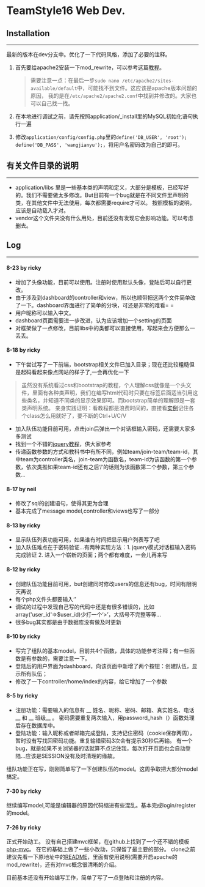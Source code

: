 TeamStyle16 Web Dev.
====================
## Installation
----
最新的版本在dev分支中。优化了一下代码风格，添加了必要的注释。

1. 首先要给apache2安装一下mod_rewrite，可以参考这篇[教程](http://www.dev-metal.com/enable-mod_rewrite-ubuntu-12-04-lts/)。

    >需要注意一点：在最后一步```sudo nano /etc/apache2/sites-available/default```中，可能找不到文件。这应该是apache版本问题的原因，
    我的是在`/etc/apache2/apache2.conf`中找到并修改的。大家也可以自己找一找。

2. 在本地进行调试之前，请先按照application/_install里的MySQL初始化语句执行一遍
3. 修改`application/config/config.php`里的`define('DB_USER', 'root'); define('DB_PASS', 'wangjianyu');`，将用户名密码改为自己的即可。

## 有关文件目录的说明
----
- application/libs 里是一些基本类的声明和定义，大部分是模板，已经写好的。我们不需要做太多修改。But目前有一个bug就是在不同文件里声明的类，在其他文件中无法使用，每次都需要require才可以。
按照模板的说明，应该是自动载入才对。
- vendor这个文件夹没有什么用处，目前还没有发现它会影响功能。可以考虑删去。

## Log
----

#### 8-23 by ricky
- 增加了头像功能，目前可以使用。注册时使用默认头像，登陆后可以自行更改。
- 由于涉及到dashboard的controller和view，所以也顺带把这两个文件简单改了一下。dashboard界面进行了简单的分块，可还是非常的难看= =
- 用户昵称可以输入中文。
- dashboard页面需要进一步改进，认为应该增加一个setting的页面
- 对框架做了一点修改，目前libs中的类都可以直接使用，写起来会方便那么一丢丢。

#### 8-18 by ricky
- 下午尝试写了一下前端，bootstrap相关文件已加入目录；现在还比较粗糙但是起码看起来像点网站的样子了,一会再优化一下

>虽然没有系统看过css和bootstrap的教程，个人理解css就像是一个头文件，里面有各种类声明，我们在编写html代码时只要在标签后面适当引用这些类名，并知道不同类的显示效果即可。而bootstrap简单的理解即是一套类声明系统。
>亲身实践证明：看教程都是浪费时间的，直接看[实例](http://v3.bootcss.com/getting-started/#examples)记住各个class怎么用就好了，要不断的Ctrl+U/C/V

- 加入队伍功能目前可用，点击join后弹出一个对话框输入密码，还需要大家多多测试
- 找到一个不错的[jquery教程](http://www.gbtags.com/technology/jquerytutorial/)，供大家参考
- 传递函数参数的方式和教科书中有所不同，例如team/join-team/team-id，其中team为controller类名，join-team为函数名，team-id为该函数的第一个参数，依次类推如果team-id还有之后‘/’的话则为该函数第二个参数，第三个参数...

#### 8-17 by neil
- 修改了sql的创建语句，使得其更为合理
- 基本完成了message model,controller和views也写了一部分

#### 8-13 by ricky
- 显示队伍列表功能可用，如果谁有时间把显示用户列表写了吧
- 加入队伍难点在于密码验证...有两种实现方法：1. jquery模式对话框输入密码完成验证 2. 进入一个崭新的页面；两个都有难度，一会儿再来写

#### 8-12 by ricky
- 创建队伍功能目前可用，but创建同时修改users的信息还有bug，时间有限明天再说
- 每个php文件头都要输入‘<?php’，BUT文件尾不要输入‘?>’
- 调试的过程中发现自己写的代码中还是有很多错误的，比如array('user_id'=>$user_id)少打一个‘>’，大括号不完整等等...
- 很多bug其实都是由于数据库没有做及时更新

#### 8-10 by ricky
- 写完了组队的基本model，目前共4个函数，具体的功能参考注释；有一些函数是有参数的，需要注意一下。
- 登陆后的用户界面为dashboard，向该页面中新增了两个按钮：创建队伍，显示所有队伍；
- 修改了一下controller/home/index的内容，给它增加了一个参数

#### 8-5 by  ricky
- 注册功能：需要输入的信息有 __ 姓名、昵称、密码、邮箱、真实姓名、电话 __ 和 __ 班级__ 。
密码需要重复两次输入，用password_hash（）函数处理后存在数据库中。
- 登陆功能：输入昵称或者邮箱完成登陆，支持记住密码（cookie保存两周），暂时没有写找回密码功能。重复输错密码3次会有提示30秒后再输。
有一个bug，就是如果不关浏览器的话就算不点记住我，每次打开页面也会自动登陆...应该是SESSION没有及时清理的缘故。

组队功能正在写，刚刚简单写了一下创建队伍的model。这周争取把大部分model搞定。

#### 7-30  by ricky
继续编写model,可能是编辑器的原因代码缩进有些混乱。基本完成login/register的model。

#### 7-26  by ricky
正式开始动工。
没有自己搭建mvc框架，在github上找到了一个还不错的模板[php-mvc](https://github.com/panique/php-mvc)。
在它的基础上做了一些小改动，只保留了最主要的部分。
clone之前建议先看一下原地址中的[README](https://github.com/panique/php-mvc/blob/master/README.md)，里面有使用说明(需要开启apache的mod_rewrite)，还有对mvc概念很清晰的介绍。

目前基本还没有开始编写工作，简单了写了一点登陆和注册的内容。














